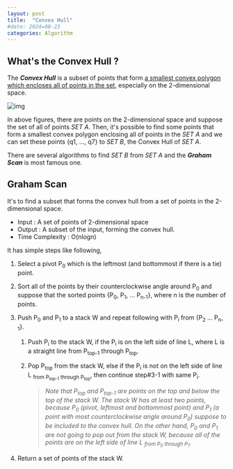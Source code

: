 ```yaml
---
layout: post
title:  "Convex Hull"
#date: 2024=08-23
categories: Algorithm
---
```


## What's the Convex Hull ?

The ***Convex Hull*** is a subset of points that form <u>a smallest convex polygon which encloses all of points in the set</u>, especially on the 2-dimensional space.

![img](https://miro.medium.com/v2/resize:fit:677/1*F4IUmOJbbLMJiTgHxpoc7Q.png)

In above figures, there are points on the 2-dimensional space and suppose the set of all of points *SET A*. Then, it's possible to find some points that form a smallest convex polygon enclosing all of points in the *SET A* and we can set these points {q1, ..., q7} to *SET B*, the Convex Hull of *SET A*.

There are several algorithms to find *SET B* from *SET A* and the ***Graham Scan*** is most famous one.

## Graham Scan

It's to find a subset that forms the convex hull from a set of points in the 2-dimensional space.
- Input : A set of points of 2-dimensional space
- Output : A subset of the input, forming the convex hull.
- Time Complexity : O(nlogn)

It has simple steps like following,

1. Select a pivot P<sub>0</sub> which is the leftmost (and bottommost if there is a tie) point.

2. Sort all of the points by their counterclockwise angle around P<sub>0</sub> and suppose that the sorted points {P<sub>0</sub>, P<sub>1</sub>, ... P<sub>n-1</sub>}, where n is the number of points.

3. Push P<sub>0</sub> and P<sub>1</sub> to a stack W and repeat following with P<sub>i</sub> from {P<sub>2</sub> ... P<sub>n-1</sub>}.

   1. Push P<sub>i</sub> to the stack W, if the P<sub>i</sub> is on the left side of line L, where L is a straight line from P<sub>top-1</sub> through P<sub>top</sub>.

   2. Pop P<sub>top</sub> from the stack W, else if the P<sub>i</sub> is not on the left side of line L <sub>from P<sub>top-1</sub> through P<sub>top</sub></sub>, then continue step#3-1 with same P<sub>i</sub>.
   
      > *Note that P<sub>top</sub> and P<sub>top-1</sub> are points on the top and below the top of the stack W. The stack W has at least two points, because P<sub>0</sub> (pivot, leftmost and bottommost point) and P<sub>1</sub> (a point with most counterclockwise angle around P<sub>0</sub>) suppose to be included to the convex hull. On the other hand, P<sub>0</sub> and P<sub>1</sub> are not going to pop out from the stack W, because all of the points are on the left side of line L <sub>from P<sub>0</sub> through P<sub>1</sub></sub>.*
   
4. Return a set of points of the stack W.









